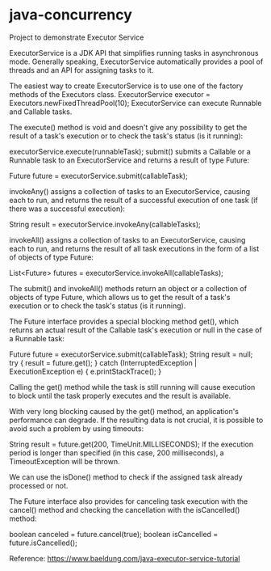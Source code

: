# java-concurrency
Project to demonstrate Executor Service

ExecutorService is a JDK API that simplifies running tasks in asynchronous mode. Generally speaking, ExecutorService automatically provides a pool of threads and an API for assigning tasks to it.

The easiest way to create ExecutorService is to use one of the factory methods of the Executors class.
ExecutorService executor = Executors.newFixedThreadPool(10);
ExecutorService can execute Runnable and Callable tasks.

The execute() method is void and doesn't give any possibility to get the result of a task's execution or to check the task's status (is it running):

executorService.execute(runnableTask);
submit() submits a Callable or a Runnable task to an ExecutorService and returns a result of type Future:

Future<String> future = executorService.submit(callableTask);

invokeAny() assigns a collection of tasks to an ExecutorService, causing each to run, and returns the result of a successful execution of one task (if there was a successful execution):

String result = executorService.invokeAny(callableTasks);

invokeAll() assigns a collection of tasks to an ExecutorService, causing each to run, and returns the result of all task executions in the form of a list of objects of type Future:

List<Future<String>> futures = executorService.invokeAll(callableTasks);

The submit() and invokeAll() methods return an object or a collection of objects of type Future, which allows us to get the result of a task's execution or to check the task's status (is it running).

The Future interface provides a special blocking method get(), which returns an actual result of the Callable task's execution or null in the case of a Runnable task:

Future<String> future = executorService.submit(callableTask);
String result = null;
try {
    result = future.get();
} catch (InterruptedException | ExecutionException e) {
    e.printStackTrace();
}

Calling the get() method while the task is still running will cause execution to block until the task properly executes and the result is available.

With very long blocking caused by the get() method, an application's performance can degrade. If the resulting data is not crucial, it is possible to avoid such a problem by using timeouts:

String result = future.get(200, TimeUnit.MILLISECONDS);
If the execution period is longer than specified (in this case, 200 milliseconds), a TimeoutException will be thrown.

We can use the isDone() method to check if the assigned task already processed or not.

The Future interface also provides for canceling task execution with the cancel() method and checking the cancellation with the isCancelled() method:

boolean canceled = future.cancel(true);
boolean isCancelled = future.isCancelled();

Reference: https://www.baeldung.com/java-executor-service-tutorial
